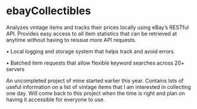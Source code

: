 # ebayCollectibles


Analyzes vintage items and tracks their prices locally using eBay’s RESTful API. Provides easy access to all item statistics that can be retrieved at anytime without having to reissue more API requests. 

•	Local logging and storage system that helps track and avoid errors

•	Batched item requests that allow flexible keyword searches across 20+ servers

An uncompleted project of mine started earlier this year. Contains lots of useful information on a list of vintage items that I am interested in collecting one day. 
Will come back to this project when the time is right and plan on having it accessible for everyone to use.


